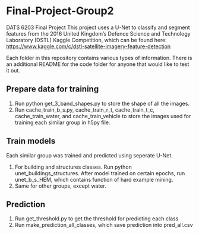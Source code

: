 # Final-Project-Group2
DATS 6203 Final Project 
This project uses a U-Net to classify and segment features from the 2016 United Kingdom’s Defence Science and Technology Laboratory (DSTL) Kaggle Competition, which can be found here: https://www.kaggle.com/c/dstl-satellite-imagery-feature-detection

Each folder in this repository contains various types of information. There is an additional README for the code folder for anyone that would like to test it out.

## Prepare data for training
1. Run python get_3_band_shapes.py to store the shape of all the images.
2. Run cache_train_b_s.py, cache_train_r_t, cache_train_t_c, cache_train_water, and cache_train_vehicle to store the images used for training each similar group in h5py file.
## Train models
Each similar group was trained and predicted using seperate U-Net.
1. For building and structures classes. Run python unet_buildings_structures. After model trained on certain epochs, run unet_b_s_HEM, which contains function of hard example mining.
2. Same for other groups, except water.
## Prediction
1. Run get_threshold.py to get the threshold for predicting each class
2. Run make_prediction_all_classes, which save prediction into pred_all.csv

